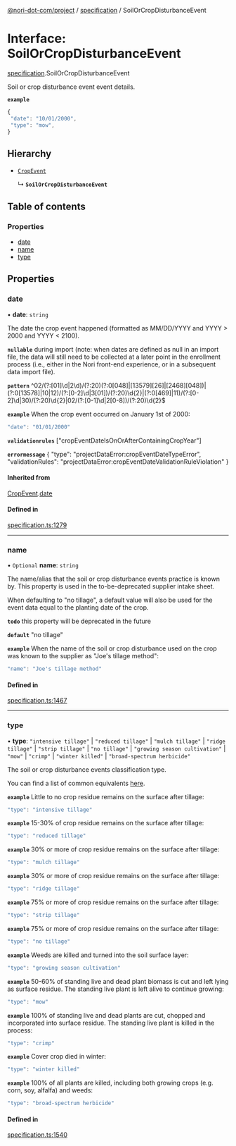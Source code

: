 [@nori-dot-com/project](../README.md) / [specification](../modules/specification.md) / SoilOrCropDisturbanceEvent

# Interface: SoilOrCropDisturbanceEvent

[specification](../modules/specification.md).SoilOrCropDisturbanceEvent

Soil or crop disturbance event event details.

**`example`**

```js
{
 "date": "10/01/2000",
 "type": "mow",
}
```

## Hierarchy

- [`CropEvent`](specification.CropEvent.md)

  ↳ **`SoilOrCropDisturbanceEvent`**

## Table of contents

### Properties

- [date](specification.SoilOrCropDisturbanceEvent.md#date)
- [name](specification.SoilOrCropDisturbanceEvent.md#name)
- [type](specification.SoilOrCropDisturbanceEvent.md#type)

## Properties

### date

• **date**: `string`

The date the crop event happened (formatted as MM/DD/YYYY and YYYY > 2000 and YYYY < 2100).

**`nullable`** during import (note: when dates are defined as null in an import file, the data will still need to be collected at a later point in the enrollment process (i.e., either in the Nori front-end experience, or in a subsequent data import file).

**`pattern`** ^02\/(?:[01]\d|2\d)\/(?:20)(?:0[048]|[13579][26]|[2468][048])|(?:0[13578]|10|12)\/(?:[0-2]\d|3[01])\/(?:20)\d{2}|(?:0[469]|11)\/(?:[0-2]\d|30)\/(?:20)\d{2}|02\/(?:[0-1]\d|2[0-8])\/(?:20)\d{2}$

**`example`** When the crop event occurred on January 1st of 2000:

```js
"date": "01/01/2000"
```

**`validationrules`** ["cropEventDateIsOnOrAfterContainingCropYear"]

**`errormessage`**
{
"type": "projectDataError:cropEventDateTypeError",
"validationRules": "projectDataError:cropEventDateValidationRuleViolation"
}

#### Inherited from

[CropEvent](specification.CropEvent.md).[date](specification.CropEvent.md#date)

#### Defined in

[specification.ts:1279](https://github.com/nori-dot-eco/nori-dot-com/blob/0db6c17/packages/project/src/specification.ts#L1279)

___

### name

• `Optional` **name**: `string`

The name/alias that the soil or crop disturbance events practice is known by. This property is used in the to-be-deprecated supplier intake sheet.

When defaulting to "no tillage", a default value will also be used for the event data equal to the planting date of the crop.

**`todo`** this property will be deprecated in the future

**`default`** "no tillage"

**`example`** When the name of the soil or crop disturbance used on the crop was known to the supplier as "Joe's tillage method":

```js
"name": "Joe's tillage method"
```

#### Defined in

[specification.ts:1467](https://github.com/nori-dot-eco/nori-dot-com/blob/0db6c17/packages/project/src/specification.ts#L1467)

___

### type

• **type**: ``"intensive tillage"`` \| ``"reduced tillage"`` \| ``"mulch tillage"`` \| ``"ridge tillage"`` \| ``"strip tillage"`` \| ``"no tillage"`` \| ``"growing season cultivation"`` \| ``"mow"`` \| ``"crimp"`` \| ``"winter killed"`` \| ``"broad-spectrum herbicide"``

The soil or crop disturbance events classification type.

You can find a list of common equivalents [here](https://go.nori.com/inputs).

**`example`** Little to no crop residue remains on the surface after tillage:

```js
"type": "intensive tillage"
```

**`example`** 15-30% of crop residue remains on the surface after tillage:

```js
"type": "reduced tillage"
```

**`example`** 30% or more of crop residue remains on the surface after tillage:

```js
"type": "mulch tillage"
```

**`example`** 30% or more of crop residue remains on the surface after tillage:

```js
"type": "ridge tillage"
```

**`example`** 75% or more of crop residue remains on the surface after tillage:

```js
"type": "strip tillage"
```

**`example`** 75% or more of crop residue remains on the surface after tillage:

```js
"type": "no tillage"
```

**`example`** Weeds are killed and turned into the soil surface layer:

```js
"type": "growing season cultivation"
```

**`example`** 50-60% of standing live and dead plant biomass is cut and left lying as surface residue. The standing live plant is left alive to continue growing:

```js
"type": "mow"
```

**`example`** 100% of standing live and dead plants are cut, chopped and incorporated into surface residue. The standing live plant is killed in the process:

```js
"type": "crimp"
```

**`example`** Cover crop died in winter:

```js
"type": "winter killed"
```

**`example`** 100% of all plants are killed, including both growing crops (e.g. corn, soy, alfalfa) and weeds:

```js
"type": "broad-spectrum herbicide"
```

#### Defined in

[specification.ts:1540](https://github.com/nori-dot-eco/nori-dot-com/blob/0db6c17/packages/project/src/specification.ts#L1540)

